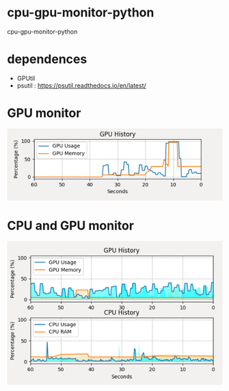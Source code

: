 # cpu-gpu-monitor-python
cpu-gpu-monitor-python

# dependences

* GPUtil
* psutil : https://psutil.readthedocs.io/en/latest/



# GPU monitor
![run_result](GPU_Activity_Monitor.png)


# CPU and GPU monitor

![run_result](GPU_CPU_Activity_Monitor.png)
